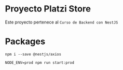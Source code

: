 # Proyecto Platzi Store

Este proyecto pertenece al `Curso de Backend con NestJS`

# Packages

```
npm i --save @nestjs/axios
```

```
NODE_ENV=prod npm run start:prod
```
